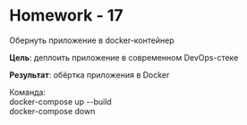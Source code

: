 # Homework - 17

Обернуть приложение в docker-контейнер

**Цель**: деплоить приложение в современном DevOps-стеке  

**Результат**: обёртка приложения в Docker  

Команда:  
docker-compose up --build  
docker-compose down

